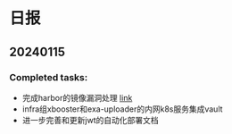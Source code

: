 
# 日报
## 20240115
### Completed tasks:
* 完成harbor的镜像漏洞处理 [link](https://office.autox.clu/Products/Files/DocEditor.aspx?fileid=164104)
* infra组xbooster和exa-uploader的内网k8s服务集成vault
* 进一步完善和更新jwt的自动化部署文档






